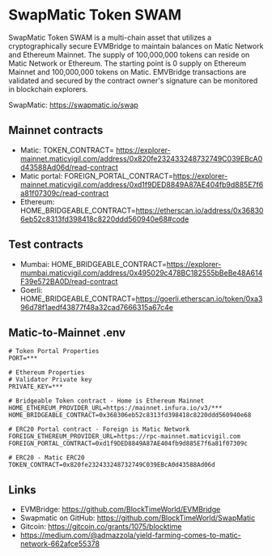 # SwapMatic Token SWAM

SwapMatic Token SWAM is a multi-chain asset that utilizes a cryptographically secure EVMBridge to maintain balances on Matic Network and Ethereum Mainnet. The supply of 100,000,000 tokens can reside on Matic Network or Ethereum. The starting point is 0 supply on Ethereum Mainnet and 100,000,000 tokens on Matic. EMVBridge transactions are validated and secured by the contract owner's signature can be monitored in blockchain explorers.

SwapMatic: https://swapmatic.io/swap

## Mainnet contracts
- Matic: TOKEN_CONTRACT= https://explorer-mainnet.maticvigil.com/address/0x820fe232433248732749C039EBcA0d43588Ad06d/read-contract
- Matic portal: FOREIGN_PORTAL_CONTRACT=https://explorer-mainnet.maticvigil.com/address/0xd1f9DED8849A87AE404fb9d885E7f6a81f07309c/read-contract
- Ethereum: HOME_BRIDGEABLE_CONTRACT=https://etherscan.io/address/0x368306eb52c8313fd398418c8220ddd560940e68#code

## Test contracts
- Mumbai: HOME_BRIDGEABLE_CONTRACT=https://explorer-mumbai.maticvigil.com/address/0x495029c478BC182555bBeBe48A614F39e572BA0D/read-contract
- Goerli: HOME_BRIDGEABLE_CONTRACT=https://goerli.etherscan.io/token/0xa396d78f1aedf43877f48a32cad7666315a67c4e

## Matic-to-Mainnet .env

```
# Token Portal Properties
PORT=***

# Ethereum Properties
# Validator Private key
PRIVATE_KEY=***

# Bridgeable Token contract - Home is Ethereum Mainnet
HOME_ETHEREUM_PROVIDER_URL=https://mainnet.infura.io/v3/***
HOME_BRIDGEABLE_CONTRACT=0x368306eb52c8313fd398418c8220ddd560940e68

# ERC20 Portal contract - Foreign is Matic Network
FOREIGN_ETHEREUM_PROVIDER_URL=https://rpc-mainnet.maticvigil.com
FOREIGN_PORTAL_CONTRACT=0xd1f9DED8849A87AE404fb9d885E7f6a81f07309c

# ERC20 - Matic ERC20
TOKEN_CONTRACT=0x820fe232433248732749C039EBcA0d43588Ad06d
```

## Links
- EVMBridge: https://github.com/BlockTimeWorld/EVMBridge
- Swapmatic on GitHub: https://github.com/BlockTimeWorld/SwapMatic
- Gitcoin: https://gitcoin.co/grants/1075/blocktime
- https://medium.com/@admazzola/yield-farming-comes-to-matic-network-662afce55378
